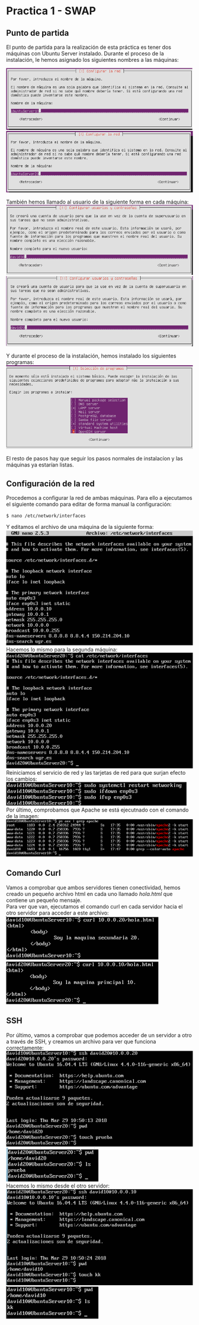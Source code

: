 # Practica 1 - SWAP

## Punto de partida
El punto de partida para la realización de esta práctica es tener dos máquinas con Ubuntu Server instalado. Durante el proceso de la instalación, le hemos asignado los siguientes nombres a las máquinas:

![imagen](https://github.com/Anixo/SWAP/blob/master/Practicas/P1/img/1_nombre10.png)  
![imagen](https://github.com/Anixo/SWAP/blob/master/Practicas/P1/img/2_nombre20.png)

También hemos llamado al usuario de la siguiente forma en cada máquina:  
![imagen](https://github.com/Anixo/SWAP/blob/master/Practicas/P1/img/3_usuario10.png)  
![imagen](https://github.com/Anixo/SWAP/blob/master/Practicas/P1/img/4_usuario20.png)

Y durante el proceso de la instalación, hemos instalado los siguientes programas:  
![imagen](https://github.com/Anixo/SWAP/blob/master/Practicas/P1/img/5_programas.png)  

El resto de pasos hay que seguir los pasos normales de instalacíon y las máquinas ya estarían listas.

## Configuración de la red
Procedemos a configurar la red de ambas máquinas. Para ello a ejecutamos el siguiente comando para editar de forma manual la configuración:
~~~
$ nano /etc/network/interfaces
~~~
Y editamos el archivo de una máquina de la siguiente forma:  
![imagen](https://github.com/Anixo/SWAP/blob/master/Practicas/P1/img/6_red10.png)  
Hacemos lo mismo para la segunda máquina:  
![imagen](https://github.com/Anixo/SWAP/blob/master/Practicas/P1/img/7_red20.png)
Reiniciamos el servicio de red y las tarjetas de red para que surjan efecto los cambios:  
![imagen](https://github.com/Anixo/SWAP/blob/master/Practicas/P1/img/8_reinicio.png)  
Por último, comprobamos que Apache se está ejecutnado con el comando de la imagen:  
![imagen](https://github.com/Anixo/SWAP/blob/master/Practicas/P1/img/9_apacherun.png)  

## Comando Curl
Vamos a  comprobar que ambos servidores tienen conectividad, hemos creado un pequeño archivo html en cada uno llamado *hola.html* que contiene un pequeño mensaje.  
Para ver que van, ejecutamos el comando curl en cada servidor hacia el otro servidor para acceder a este archivo:  
![imagen](https://github.com/Anixo/SWAP/blob/master/Practicas/P1/img/10_curl10.png)  
![imagen](https://github.com/Anixo/SWAP/blob/master/Practicas/P1/img/11_curl20.png)  

## SSH
Por último, vamos a comprobar que podemos acceder de un servidor a otro a través de SSH, y creamos un archivo para ver que funciona correctamente:  
![imagen](https://github.com/Anixo/SWAP/blob/master/Practicas/P1/img/12_ssh10.png)  
![imagen](https://github.com/Anixo/SWAP/blob/master/Practicas/P1/img/13_ssh10comprobacion.png)  
Hacemos lo mismo desde el otro servidor:  
![imagen](https://github.com/Anixo/SWAP/blob/master/Practicas/P1/img/14_ssh20.png)  
![imagen](https://github.com/Anixo/SWAP/blob/master/Practicas/P1/img/15_ssh20comprobacion.png)  
